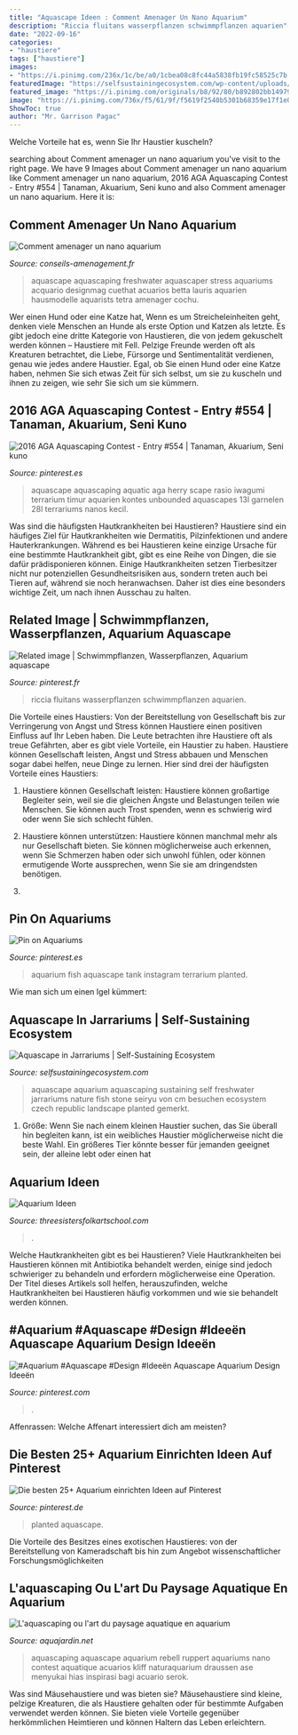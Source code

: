 ```yaml
---
title: "Aquascape Ideen : Comment Amenager Un Nano Aquarium"
description: "Riccia fluitans wasserpflanzen schwimmpflanzen aquarien"
date: "2022-09-16"
categories:
- "haustiere"
tags: ["haustiere"]
images:
- "https://i.pinimg.com/236x/1c/be/a0/1cbea08c8fc44a5838fb19fc58525c7b.jpg"
featuredImage: "https://selfsustainingecosystem.com/wp-content/uploads/2017/09/aquascapeawards.jpg"
featured_image: "https://i.pinimg.com/originals/b8/92/80/b892802bb14979f1021a59e73f36f5a9.jpg"
image: "https://i.pinimg.com/736x/f5/61/9f/f5619f2540b5301b68359e17f1e0dac9.jpg"
ShowToc: true
author: "Mr. Garrison Pagac"
---
```



Welche Vorteile hat es, wenn Sie Ihr Haustier kuscheln?

	

		
searching about Comment amenager un nano aquarium you've visit to the right page. We have 9 Images about Comment amenager un nano aquarium like Comment amenager un nano aquarium, 2016 AGA Aquascaping Contest - Entry #554 | Tanaman, Akuarium, Seni kuno and also Comment amenager un nano aquarium. Here it is:
		
    
## Comment Amenager Un Nano Aquarium

<img loading=lazy src="http://designmag.fr/wp-content/uploads/2015/04/nano-aquarium-idee-design.jpg" onerror="this.onerror=null;this.src='https://tse4.mm.bing.net/th?id=OIP.-bIDF1oaPuinLhS3ugULAwHaHa&amp;pid=15.1';" alt="Comment amenager un nano aquarium">

_Source: conseils-amenagement.fr_

>aquascape aquascaping freshwater aquascaper stress aquariums acquario designmag cuethat acuarios betta lauris aquarien hausmodelle aquarists tetra amenager cochu. 

	

Wer einen Hund oder eine Katze hat,
Wenn es um Streicheleinheiten geht, denken viele Menschen an Hunde als erste Option und Katzen als letzte. Es gibt jedoch eine dritte Kategorie von Haustieren, die von jedem gekuschelt werden können – Haustiere mit Fell. Pelzige Freunde werden oft als Kreaturen betrachtet, die Liebe, Fürsorge und Sentimentalität verdienen, genau wie jedes andere Haustier. Egal, ob Sie einen Hund oder eine Katze haben, nehmen Sie sich etwas Zeit für sich selbst, um sie zu kuscheln und ihnen zu zeigen, wie sehr Sie sich um sie kümmern.

    
## 2016 AGA Aquascaping Contest - Entry #554 | Tanaman, Akuarium, Seni Kuno

<img loading=lazy src="https://i.pinimg.com/originals/12/f3/d7/12f3d7007cf09d93243520d8a1bd66f1.jpg" onerror="this.onerror=null;this.src='https://tse4.mm.bing.net/th?id=OIP.aD_nzqgTUEyOWZo1sX-B2wHaFx&amp;pid=15.1';" alt="2016 AGA Aquascaping Contest - Entry #554 | Tanaman, Akuarium, Seni kuno">

_Source: pinterest.es_

>aquascape aquascaping aquatic aga herry scape rasio iwagumi terrarium timur aquarien kontes unbounded aquascapes 13l garnelen 28l terrariums nanos kecil. 

	

Was sind die häufigsten Hautkrankheiten bei Haustieren?
Haustiere sind ein häufiges Ziel für Hautkrankheiten wie Dermatitis, Pilzinfektionen und andere Hauterkrankungen. Während es bei Haustieren keine einzige Ursache für eine bestimmte Hautkrankheit gibt, gibt es eine Reihe von Dingen, die sie dafür prädisponieren können. Einige Hautkrankheiten setzen Tierbesitzer nicht nur potenziellen Gesundheitsrisiken aus, sondern treten auch bei Tieren auf, während sie noch heranwachsen. Daher ist dies eine besonders wichtige Zeit, um nach ihnen Ausschau zu halten.

    
## Related Image | Schwimmpflanzen, Wasserpflanzen, Aquarium Aquascape

<img loading=lazy src="https://i.pinimg.com/736x/f5/61/9f/f5619f2540b5301b68359e17f1e0dac9.jpg" onerror="this.onerror=null;this.src='https://tse2.mm.bing.net/th?id=OIP.bgJVje-jy7nNhVDkL6YfkAHaEC&amp;pid=15.1';" alt="Related image | Schwimmpflanzen, Wasserpflanzen, Aquarium aquascape">

_Source: pinterest.fr_

>riccia fluitans wasserpflanzen schwimmpflanzen aquarien. 

	

Die Vorteile eines Haustiers: Von der Bereitstellung von Gesellschaft bis zur Verringerung von Angst und Stress können Haustiere einen positiven Einfluss auf Ihr Leben haben.
Die Leute betrachten ihre Haustiere oft als treue Gefährten, aber es gibt viele Vorteile, ein Haustier zu haben. Haustiere können Gesellschaft leisten, Angst und Stress abbauen und Menschen sogar dabei helfen, neue Dinge zu lernen. Hier sind drei der häufigsten Vorteile eines Haustiers:
1. Haustiere können Gesellschaft leisten: Haustiere können großartige Begleiter sein, weil sie die gleichen Ängste und Belastungen teilen wie Menschen. Sie können auch Trost spenden, wenn es schwierig wird oder wenn Sie sich schlecht fühlen.

2. Haustiere können unterstützen: Haustiere können manchmal mehr als nur Gesellschaft bieten. Sie können möglicherweise auch erkennen, wenn Sie Schmerzen haben oder sich unwohl fühlen, oder können ermutigende Worte aussprechen, wenn Sie sie am dringendsten benötigen.

3.

    
## Pin On Aquariums

<img loading=lazy src="https://i.pinimg.com/originals/20/03/5f/20035fe5bde3059a83110b267434f7b0.jpg" onerror="this.onerror=null;this.src='https://tse1.mm.bing.net/th?id=OIP.Te_9kf_yeTvit1oM_SadJQHaHa&amp;pid=15.1';" alt="Pin on Aquariums">

_Source: pinterest.es_

>aquarium fish aquascape tank instagram terrarium planted. 

	

Wie man sich um einen Igel kümmert:

    
## Aquascape In Jarrariums | Self-Sustaining Ecosystem

<img loading=lazy src="https://selfsustainingecosystem.com/wp-content/uploads/2017/09/aquascapeawards.jpg" onerror="this.onerror=null;this.src='https://tse2.mm.bing.net/th?id=OIP.Ay_1gGB-oYfWtdyqw2TGwwHaFA&amp;pid=15.1';" alt="Aquascape in Jarrariums | Self-Sustaining Ecosystem">

_Source: selfsustainingecosystem.com_

>aquascape aquarium aquascaping sustaining self freshwater jarrariums nature fish stone seiryu von cm besuchen ecosystem czech republic landscape planted gemerkt. 

	

1. Größe: Wenn Sie nach einem kleinen Haustier suchen, das Sie überall hin begleiten kann, ist ein weibliches Haustier möglicherweise nicht die beste Wahl. Ein größeres Tier könnte besser für jemanden geeignet sein, der alleine lebt oder einen hat

    
## Aquarium Ideen

<img loading=lazy src="https://i.ytimg.com/vi/3lwxLmtYQ_0/maxresdefault.jpg" onerror="this.onerror=null;this.src='https://tse2.mm.bing.net/th?id=OIP.jAF9KOJ1NMMZkxpSK5CUAgHaDk&amp;pid=15.1';" alt="Aquarium Ideen">

_Source: threesistersfolkartschool.com_

>. 

	

Welche Hautkrankheiten gibt es bei Haustieren?
Viele Hautkrankheiten bei Haustieren können mit Antibiotika behandelt werden, einige sind jedoch schwieriger zu behandeln und erfordern möglicherweise eine Operation. Der Titel dieses Artikels soll helfen, herauszufinden, welche Hautkrankheiten bei Haustieren häufig vorkommen und wie sie behandelt werden können.

    
## #Aquarium #Aquascape #Design #Ideeën Aquascape Aquarium Design Ideeën

<img loading=lazy src="https://i.pinimg.com/originals/b8/92/80/b892802bb14979f1021a59e73f36f5a9.jpg" onerror="this.onerror=null;this.src='https://tse3.mm.bing.net/th?id=OIP.jZSCgxdMWQIq4p29Ign4oAHaEF&amp;pid=15.1';" alt="#Aquarium #Aquascape #Design #Ideeën Aquascape Aquarium Design Ideeën">

_Source: pinterest.com_

>. 

	

Affenrassen: Welche Affenart interessiert dich am meisten?

    
## Die Besten 25+ Aquarium Einrichten Ideen Auf Pinterest

<img loading=lazy src="https://i.pinimg.com/236x/1c/be/a0/1cbea08c8fc44a5838fb19fc58525c7b.jpg" onerror="this.onerror=null;this.src='https://tse1.mm.bing.net/th?id=OIP.Oz6iT77jMNvEboF6aKP_7AAAAA&amp;pid=15.1';" alt="Die besten 25+ Aquarium einrichten Ideen auf Pinterest">

_Source: pinterest.de_

>planted aquascape. 

	

Die Vorteile des Besitzes eines exotischen Haustieres: von der Bereitstellung von Kameradschaft bis hin zum Angebot wissenschaftlicher Forschungsmöglichkeiten

    
## L&#039;aquascaping Ou L&#039;art Du Paysage Aquatique En Aquarium

<img loading=lazy src="http://www.aquajardin.net/images/Aquascape01.jpg" onerror="this.onerror=null;this.src='https://tse3.mm.bing.net/th?id=OIP.TWt2VcqZHtSyBQn31_98hgHaEJ&amp;pid=15.1';" alt="L&#039;aquascaping ou l&#039;art du paysage aquatique en aquarium">

_Source: aquajardin.net_

>aquascaping aquascape aquarium rebell ruppert aquariums nano contest aquatique acuarios kliff naturaquarium draussen ase menyukai hias inspirasi bagi acuario serok. 

	

Was sind Mäusehaustiere und was bieten sie?
Mäusehaustiere sind kleine, pelzige Kreaturen, die als Haustiere gehalten oder für bestimmte Aufgaben verwendet werden können. Sie bieten viele Vorteile gegenüber herkömmlichen Heimtieren und können Haltern das Leben erleichtern.

